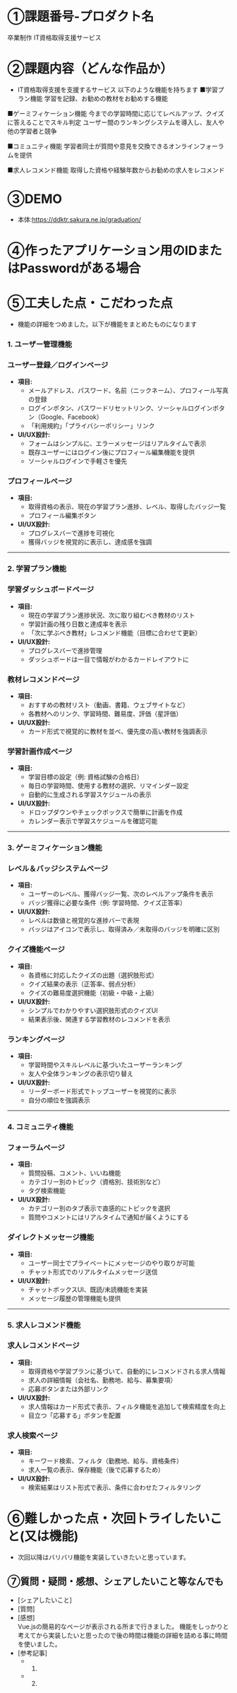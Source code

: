 # ①課題番号-プロダクト名

卒業制作 IT資格取得支援サービス

# ②課題内容（どんな作品か）

- IT資格取得支援を支援するサービス
  以下のような機能を持ちます
  ■学習プラン機能
  学習を記録、お勧めの教材をお勧めする機能

■ゲーミフィケーション機能
今までの学習時間に応じてレベルアップ、クイズに答えることでスキル判定
ユーザー間のランキングシステムを導入し、友人や他の学習者と競争

■コミュニティ機能
学習者同士が質問や意見を交換できるオンラインフォーラムを提供

■求人レコメンド機能
取得した資格や経験年数からお勧めの求人をレコメンド

# ③DEMO

- 本体:https://ddktr.sakura.ne.jp/graduation/

# ④作ったアプリケーション用のIDまたはPasswordがある場合

# ⑤工夫した点・こだわった点

- 機能の詳細をつめました。以下が機能をまとめたものになります

### 1. **ユーザー管理機能**

### ユーザー登録／ログインページ

- **項目:**
  - メールアドレス、パスワード、名前（ニックネーム）、プロフィール写真の登録
  - ログインボタン、パスワードリセットリンク、ソーシャルログインボタン（Google、Facebook）
  - 「利用規約」「プライバシーポリシー」リンク
- **UI/UX設計:**
  - フォームはシンプルに、エラーメッセージはリアルタイムで表示
  - 既存ユーザーにはログイン後にプロフィール編集機能を提供
  - ソーシャルログインで手軽さを優先

### プロフィールページ

- **項目:**
  - 取得資格の表示、現在の学習プラン進捗、レベル、取得したバッジ一覧
  - プロフィール編集ボタン
- **UI/UX設計:**
  - プログレスバーで進捗を可視化
  - 獲得バッジを視覚的に表示し、達成感を強調

---

### 2. **学習プラン機能**

### 学習ダッシュボードページ

- **項目:**
  - 現在の学習プラン進捗状況、次に取り組むべき教材のリスト
  - 学習計画の残り日数と達成率を表示
  - 「次に学ぶべき教材」レコメンド機能（目標に合わせて更新）
- **UI/UX設計:**
  - プログレスバーで進捗管理
  - ダッシュボードは一目で情報がわかるカードレイアウトに

### 教材レコメンドページ

- **項目:**
  - おすすめの教材リスト（動画、書籍、ウェブサイトなど）
  - 各教材へのリンク、学習時間、難易度、評価（星評価）
- **UI/UX設計:**
  - カード形式で視覚的に教材を並べ、優先度の高い教材を強調表示

### 学習計画作成ページ

- **項目:**
  - 学習目標の設定（例: 資格試験の合格日）
  - 毎日の学習時間、使用する教材の選択、リマインダー設定
  - 自動的に生成される学習スケジュールの表示
- **UI/UX設計:**
  - ドロップダウンやチェックボックスで簡単に計画を作成
  - カレンダー表示で学習スケジュールを確認可能

---

### 3. **ゲーミフィケーション機能**

### レベル＆バッジシステムページ

- **項目:**
  - ユーザーのレベル、獲得バッジ一覧、次のレベルアップ条件を表示
  - バッジ獲得に必要な条件（例: 学習時間、クイズ正答率）
- **UI/UX設計:**
  - レベルは数値と視覚的な進捗バーで表現
  - バッジはアイコンで表示し、取得済み／未取得のバッジを明確に区別

### クイズ機能ページ

- **項目:**
  - 各資格に対応したクイズの出題（選択肢形式）
  - クイズ結果の表示（正答率、弱点分析）
  - クイズの難易度選択機能（初級・中級・上級）
- **UI/UX設計:**
  - シンプルでわかりやすい選択肢形式のクイズUI
  - 結果表示後、関連する学習教材のレコメンドを表示

### ランキングページ

- **項目:**
  - 学習時間やスキルレベルに基づいたユーザーランキング
  - 友人や全体ランキングの表示切り替え
- **UI/UX設計:**
  - リーダーボード形式でトップユーザーを視覚的に表示
  - 自分の順位を強調表示

---

### 4. **コミュニティ機能**

### フォーラムページ

- **項目:**
  - 質問投稿、コメント、いいね機能
  - カテゴリー別のトピック（資格別、技術別など）
  - タグ検索機能
- **UI/UX設計:**
  - カテゴリー別のタブ表示で直感的にトピックを選択
  - 質問やコメントにはリアルタイムで通知が届くようにする

### ダイレクトメッセージ機能

- **項目:**
  - ユーザー同士でプライベートにメッセージのやり取りが可能
  - チャット形式でのリアルタイムメッセージ送信
- **UI/UX設計:**
  - チャットボックスUI、既読/未読機能を実装
  - メッセージ履歴の管理機能も提供

---

### 5. **求人レコメンド機能**

### 求人レコメンドページ

- **項目:**
  - 取得資格や学習プランに基づいて、自動的にレコメンドされる求人情報
  - 求人の詳細情報（会社名、勤務地、給与、募集要項）
  - 応募ボタンまたは外部リンク
- **UI/UX設計:**
  - 求人情報はカード形式で表示、フィルタ機能を追加して検索精度を向上
  - 目立つ「応募する」ボタンを配置

### 求人検索ページ

- **項目:**
  - キーワード検索、フィルタ（勤務地、給与、資格条件）
  - 求人一覧の表示、保存機能（後で応募するため）
- **UI/UX設計:**
  - 検索結果はリスト形式で表示、条件に合わせたフィルタリング

# ⑥難しかった点・次回トライしたいこと(又は機能)

- 次回以降はバリバリ機能を実装していきたいと思っています。

## ⑦質問・疑問・感想、シェアしたいこと等なんでも

- [シェアしたいこと]
- [質問]
- [感想]  
  Vue.jsの簡易的なページが表示される所まで行きました。
  機能をしっかりと考えてから実装したいと思ったので後の時間は機能の詳細を詰める事に時間を使いました。
- [参考記事]
  - 1.
  - 2.
